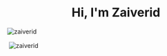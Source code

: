 <h1 align="center">Hi, I'm Zaiverid</h1>

<p align="left"> <img src="https://komarev.com/ghpvc/?username=zaiverid&label=Profile%20views&color=0e75b6&style=flat" alt="zaiverid" /> </p>


<p>&nbsp;<img align="center" src="https://github-readme-stats.vercel.app/api?username=zaiverid&show_icons=true&locale=en" alt="zaiverid" /></p>
